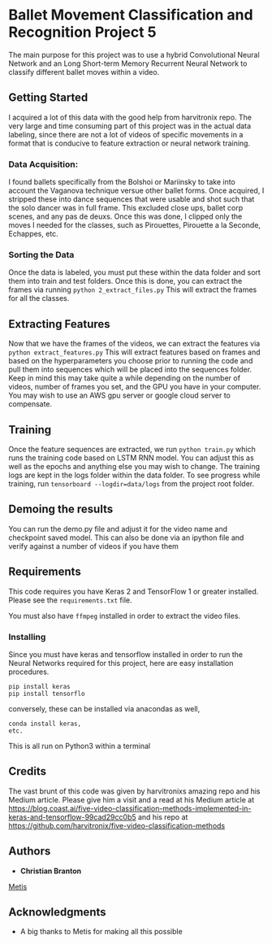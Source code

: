 # Ballet Movement Classification and Recognition Project 5

The main purpose for this project was to use a hybrid Convolutional Neural Network and an Long Short-term Memory Recurrent Neural Network to classify different ballet moves within a video.

## Getting Started

I acquired a lot of this data with the good help from harvitronix repo. The very large and time consuming part of this project was in the actual data labeling, since there are not a lot of videos of specific movements in a format that is conducive to feature extraction or neural network training.

### Data Acquisition:

I found ballets specifically from the Bolshoi or Mariinsky to take into account the Vaganova technique versue other ballet forms. Once acquired, I stripped these into dance sequences that were usable and shot such that the solo dancer was in full frame. This excluded close ups, ballet corp scenes, and any pas de deuxs. Once this was done, I clipped only the moves I needed for the classes, such as Pirouettes, Pirouette a la Seconde, Echappes, etc.

### Sorting the Data

Once the data is labeled, you must put these within the data folder and sort them into train and test folders. Once this is done, you can extract the frames via running 
`python 2_extract_files.py`
This will extract the frames for all the classes.

## Extracting Features

Now that we have the frames of the videos, we can extract the features via 
`python extract_features.py`
This will extract features based on frames and based on the hyperparameters you choose prior to running the code and pull them into sequences which will be placed into the sequences folder. Keep in mind this may take quite a while depending on the number of videos, number of frames you set, and the GPU you have in your computer. You may wish to use an AWS gpu server or google cloud server to compensate.

## Training

Once the feature sequences are extracted, we run 
`python train.py`
which runs the training code based on LSTM RNN model. You can adjust this as well as the epochs and anything else you may wish to change. The training logs are kept in the logs folder within the data folder. To see progress while training, run `tensorboard --logdir=data/logs` from the project root folder.

## Demoing the results

You can run the demo.py file and adjust it for the video name and checkpoint saved model. This can also be done via an ipython file and verify against a number of videos if you have them

## Requirements

This code requires you have Keras 2 and TensorFlow 1 or greater installed. Please see the `requirements.txt` file.

You must also have `ffmpeg` installed in order to extract the video files.

### Installing

Since you must have keras and tensorflow installed in order to run the Neural Networks required for this project, here are easy installation procedures.

```
pip install keras
pip install tensorflo
```
conversely, these can be installed via anacondas as well,

```
conda install keras,
etc.
```

This is all run on Python3 within a terminal

## Credits
The vast brunt of this code was given by harvitronixs amazing repo and his Medium article. Please give him a visit and a read at his Medium article at https://blog.coast.ai/five-video-classification-methods-implemented-in-keras-and-tensorflow-99cad29cc0b5 and his repo at
https://github.com/harvitronix/five-video-classification-methods

## Authors

* **Christian Branton** 

[Metis](https://github.com/thisismetis)

## Acknowledgments

* A big thanks to Metis for making all this possible
